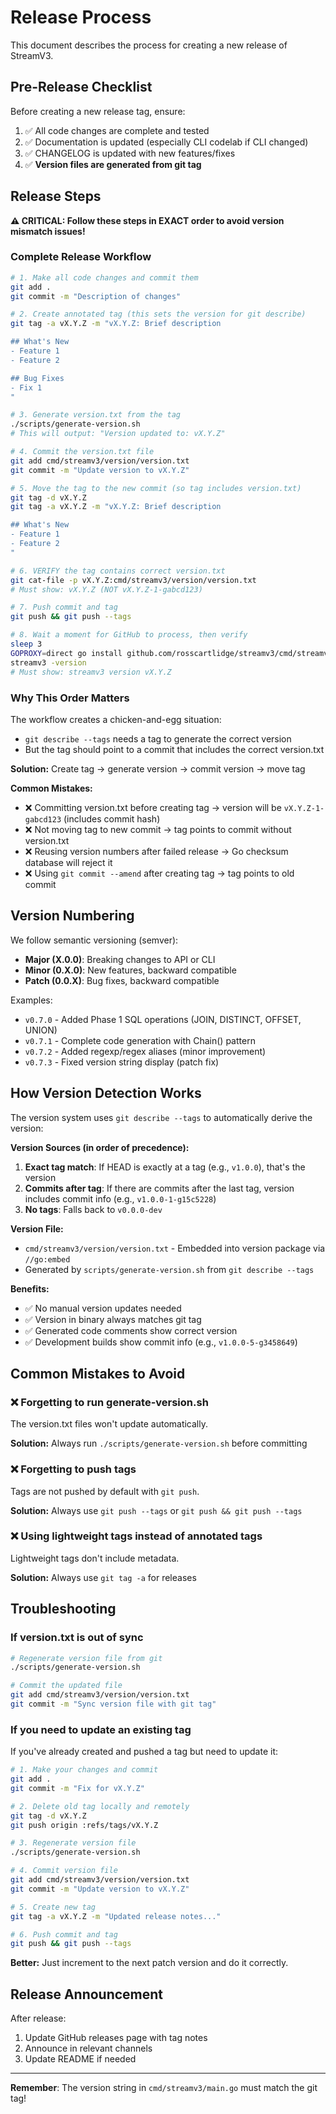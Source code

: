 # Release Process

This document describes the process for creating a new release of StreamV3.

## Pre-Release Checklist

Before creating a new release tag, ensure:

1. ✅ All code changes are complete and tested
2. ✅ Documentation is updated (especially CLI codelab if CLI changed)
3. ✅ CHANGELOG is updated with new features/fixes
4. ✅ **Version files are generated from git tag**

## Release Steps

**⚠️ CRITICAL: Follow these steps in EXACT order to avoid version mismatch issues!**

### Complete Release Workflow

```bash
# 1. Make all code changes and commit them
git add .
git commit -m "Description of changes"

# 2. Create annotated tag (this sets the version for git describe)
git tag -a vX.Y.Z -m "vX.Y.Z: Brief description

## What's New
- Feature 1
- Feature 2

## Bug Fixes
- Fix 1
"

# 3. Generate version.txt from the tag
./scripts/generate-version.sh
# This will output: "Version updated to: vX.Y.Z"

# 4. Commit the version.txt file
git add cmd/streamv3/version/version.txt
git commit -m "Update version to vX.Y.Z"

# 5. Move the tag to the new commit (so tag includes version.txt)
git tag -d vX.Y.Z
git tag -a vX.Y.Z -m "vX.Y.Z: Brief description

## What's New
- Feature 1
- Feature 2
"

# 6. VERIFY the tag contains correct version.txt
git cat-file -p vX.Y.Z:cmd/streamv3/version/version.txt
# Must show: vX.Y.Z (NOT vX.Y.Z-1-gabcd123)

# 7. Push commit and tag
git push && git push --tags

# 8. Wait a moment for GitHub to process, then verify
sleep 3
GOPROXY=direct go install github.com/rosscartlidge/streamv3/cmd/streamv3@vX.Y.Z
streamv3 -version
# Must show: streamv3 version vX.Y.Z
```

### Why This Order Matters

The workflow creates a chicken-and-egg situation:
- `git describe --tags` needs a tag to generate the correct version
- But the tag should point to a commit that includes the correct version.txt

**Solution:** Create tag → generate version → commit version → move tag

**Common Mistakes:**
- ❌ Committing version.txt before creating tag → version will be `vX.Y.Z-1-gabcd123` (includes commit hash)
- ❌ Not moving tag to new commit → tag points to commit without version.txt
- ❌ Reusing version numbers after failed release → Go checksum database will reject it
- ❌ Using `git commit --amend` after creating tag → tag points to old commit


## Version Numbering

We follow semantic versioning (semver):

- **Major (X.0.0)**: Breaking changes to API or CLI
- **Minor (0.X.0)**: New features, backward compatible
- **Patch (0.0.X)**: Bug fixes, backward compatible

Examples:
- `v0.7.0` - Added Phase 1 SQL operations (JOIN, DISTINCT, OFFSET, UNION)
- `v0.7.1` - Complete code generation with Chain() pattern
- `v0.7.2` - Added regexp/regex aliases (minor improvement)
- `v0.7.3` - Fixed version string display (patch fix)

## How Version Detection Works

The version system uses `git describe --tags` to automatically derive the version:

**Version Sources (in order of precedence):**
1. **Exact tag match**: If HEAD is exactly at a tag (e.g., `v1.0.0`), that's the version
2. **Commits after tag**: If there are commits after the last tag, version includes commit info (e.g., `v1.0.0-1-g15c5228`)
3. **No tags**: Falls back to `v0.0.0-dev`

**Version File:**
- `cmd/streamv3/version/version.txt` - Embedded into version package via `//go:embed`
- Generated by `scripts/generate-version.sh` from `git describe --tags`

**Benefits:**
- ✅ No manual version updates needed
- ✅ Version in binary always matches git tag
- ✅ Generated code comments show correct version
- ✅ Development builds show commit info (e.g., `v1.0.0-5-g3458649`)

## Common Mistakes to Avoid

### ❌ Forgetting to run generate-version.sh
The version.txt files won't update automatically.

**Solution:** Always run `./scripts/generate-version.sh` before committing

### ❌ Forgetting to push tags
Tags are not pushed by default with `git push`.

**Solution:** Always use `git push --tags` or `git push && git push --tags`

### ❌ Using lightweight tags instead of annotated tags
Lightweight tags don't include metadata.

**Solution:** Always use `git tag -a` for releases

## Troubleshooting

### If version.txt is out of sync

```bash
# Regenerate version file from git
./scripts/generate-version.sh

# Commit the updated file
git add cmd/streamv3/version/version.txt
git commit -m "Sync version file with git tag"
```

### If you need to update an existing tag

If you've already created and pushed a tag but need to update it:

```bash
# 1. Make your changes and commit
git add .
git commit -m "Fix for vX.Y.Z"

# 2. Delete old tag locally and remotely
git tag -d vX.Y.Z
git push origin :refs/tags/vX.Y.Z

# 3. Regenerate version file
./scripts/generate-version.sh

# 4. Commit version file
git add cmd/streamv3/version/version.txt
git commit -m "Update version to vX.Y.Z"

# 5. Create new tag
git tag -a vX.Y.Z -m "Updated release notes..."

# 6. Push commit and tag
git push && git push --tags
```

**Better:** Just increment to the next patch version and do it correctly.

## Release Announcement

After release:
1. Update GitHub releases page with tag notes
2. Announce in relevant channels
3. Update README if needed

---

**Remember**: The version string in `cmd/streamv3/main.go` must match the git tag!
